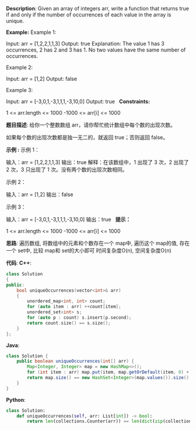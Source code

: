__Description__:
Given an array of integers arr, write a function that returns true if and only if the number of occurrences of each value in the array is unique.

__Example:__
Example 1:

Input: arr = [1,2,2,1,1,3]
Output: true
Explanation: The value 1 has 3 occurrences, 2 has 2 and 3 has 1. No two values have the same number of occurrences.

Example 2:

Input: arr = [1,2]
Output: false

Example 3:

Input: arr = [-3,0,1,-3,1,1,1,-3,10,0]
Output: true
 
__Constraints:__

1 <= arr.length <= 1000
-1000 <= arr[i] <= 1000

__题目描述__:
给你一个整数数组 arr，请你帮忙统计数组中每个数的出现次数。

如果每个数的出现次数都是独一无二的，就返回 true；否则返回 false。

__示例 :__
示例 1：

输入：arr = [1,2,2,1,1,3]
输出：true
解释：在该数组中，1 出现了 3 次，2 出现了 2 次，3 只出现了 1 次。没有两个数的出现次数相同。

示例 2：

输入：arr = [1,2]
输出：false

示例 3：

输入：arr = [-3,0,1,-3,1,1,1,-3,10,0]
输出：true
 
__提示：__

1 <= arr.length <= 1000
-1000 <= arr[i] <= 1000

__思路__:
遍历数组, 将数组中的元素和个数存在一个 map中, 遍历这个 map的值, 存在一个 set中, 比较 map和 set的大小即可
时间复杂度O(n), 空间复杂度O(n)

__代码__:
__C++__:
```C++
class Solution 
{
public:
    bool uniqueOccurrences(vector<int>& arr) 
    {
        unordered_map<int, int> count;
        for (auto item : arr) ++count[item];
        unordered_set<int> s;
        for (auto p : count) s.insert(p.second);
        return count.size() == s.size();
    }
};
```

__Java__:
```Java
class Solution {
    public boolean uniqueOccurrences(int[] arr) {
        Map<Integer, Integer> map = new HashMap<>();
        for (int item : arr) map.put(item, map.getOrDefault(item, 0) + 1);
        return map.size() == new HashSet<Integer>(map.values()).size();
    }
}
```

__Python__:
```Python
class Solution:
    def uniqueOccurrences(self, arr: List[int]) -> bool:
        return len(collections.Counter(arr)) == len(dict(zip(collections.Counter(arr).values(), collections.Counter(arr).keys())))
```